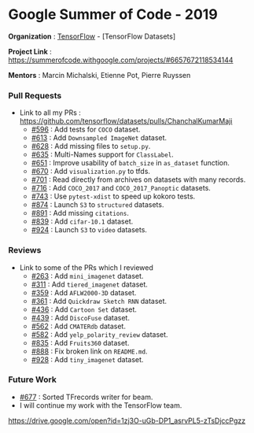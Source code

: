 # Google Summer of Code - 2019

**Organization** : [TensorFlow](https://www.tensorflow.org/) - [TensorFlow Datasets]

**Project Link** : https://summerofcode.withgoogle.com/projects/#6657672118534144

**Mentors** : Marcin Michalski, Etienne Pot, Pierre Ruyssen

### Pull Requests
* Link to all my PRs : https://github.com/tensorflow/datasets/pulls/ChanchalKumarMaji
  * [#596](https://github.com/tensorflow/datasets/pull/596) : Add tests for `COCO` dataset.
  * [#613](https://github.com/tensorflow/datasets/pull/613) : Add `Downsampled ImageNet` dataset.
  * [#628](https://github.com/tensorflow/datasets/pull/628) : Add missing files to `setup.py`.
  * [#635](https://github.com/tensorflow/datasets/pull/635) : Multi-Names support for `ClassLabel`.
  * [#651](https://github.com/tensorflow/datasets/pull/651) : Improve usability of `batch_size` in `as_dataset` function.
  * [#670](https://github.com/tensorflow/datasets/pull/670) : Add `visualization.py` to tfds.
  * [#701](https://github.com/tensorflow/datasets/pull/701) : Read directly from archives on datasets with many records.
  * [#716](https://github.com/tensorflow/datasets/pull/716) : Add `COCO_2017` and `COCO_2017_Panoptic` datasets.
  * [#743](https://github.com/tensorflow/datasets/pull/743) : Use `pytest-xdist` to speed up kokoro tests.
  * [#874](https://github.com/tensorflow/datasets/pull/874) : Launch `S3` to `structured` datasets.
  * [#891](https://github.com/tensorflow/datasets/pull/891) : Add missing `citations`.
  * [#839](https://github.com/tensorflow/datasets/pull/839) : Add `cifar-10.1` dataset.
  * [#924](https://github.com/tensorflow/datasets/pull/924) : Launch `S3` to `video` datasets.

### Reviews
* Link to some of the PRs which I reviewed
  * [#263](https://github.com/tensorflow/datasets/pull/263) : Add `mini_imagenet` dataset.
  * [#311](https://github.com/tensorflow/datasets/pull/311) : Add `tiered_imagenet` dataset.
  * [#359](https://github.com/tensorflow/datasets/pull/359) : Add `AFLW2000-3D` dataset.
  * [#361](https://github.com/tensorflow/datasets/pull/361) : Add `Quickdraw Sketch RNN` dataset.
  * [#436](https://github.com/tensorflow/datasets/pull/436) : Add `Cartoon Set` dataset.
  * [#439](https://github.com/tensorflow/datasets/pull/439) : Add `DiscoFuse` dataset.
  * [#562](https://github.com/tensorflow/datasets/pull/562) : Add `CMATERdb` dataset.
  * [#582](https://github.com/tensorflow/datasets/pull/582) : Add `yelp_polarity_review` dataset.
  * [#835](https://github.com/tensorflow/datasets/pull/835) : Add `Fruits360` dataset.
  * [#888](https://github.com/tensorflow/datasets/pull/888) : Fix broken link on `README.md`.
  * [#928](https://github.com/tensorflow/datasets/pull/928) : Add `tiny_imagenet` dataset.

### Future Work
* [#677](https://github.com/tensorflow/datasets/issues/677) : Sorted TFrecords writer for beam.
* I will continue my work with the TensorFlow team.


https://drive.google.com/open?id=1zj3O-uGb-DP1_asrvPL5-zTsDjccPgzz
